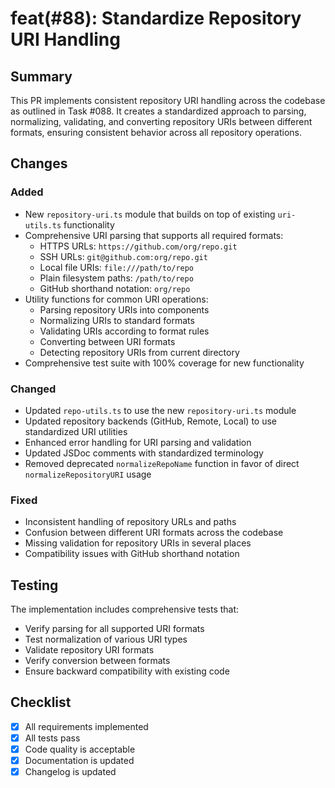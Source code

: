 # feat(#88): Standardize Repository URI Handling

## Summary

This PR implements consistent repository URI handling across the codebase as outlined in Task #088. It creates a standardized approach to parsing, normalizing, validating, and converting repository URIs between different formats, ensuring consistent behavior across all repository operations.

## Changes

### Added

- New `repository-uri.ts` module that builds on top of existing `uri-utils.ts` functionality
- Comprehensive URI parsing that supports all required formats:
  - HTTPS URLs: `https://github.com/org/repo.git`
  - SSH URLs: `git@github.com:org/repo.git`
  - Local file URIs: `file:///path/to/repo`
  - Plain filesystem paths: `/path/to/repo`
  - GitHub shorthand notation: `org/repo`
- Utility functions for common URI operations:
  - Parsing repository URIs into components
  - Normalizing URIs to standard formats
  - Validating URIs according to format rules
  - Converting between URI formats
  - Detecting repository URIs from current directory
- Comprehensive test suite with 100% coverage for new functionality

### Changed

- Updated `repo-utils.ts` to use the new `repository-uri.ts` module
- Updated repository backends (GitHub, Remote, Local) to use standardized URI utilities
- Enhanced error handling for URI parsing and validation
- Updated JSDoc comments with standardized terminology
- Removed deprecated `normalizeRepoName` function in favor of direct `normalizeRepositoryURI` usage

### Fixed

- Inconsistent handling of repository URLs and paths
- Confusion between different URI formats across the codebase
- Missing validation for repository URIs in several places
- Compatibility issues with GitHub shorthand notation

## Testing

The implementation includes comprehensive tests that:
- Verify parsing for all supported URI formats
- Test normalization of various URI types
- Validate repository URI formats
- Verify conversion between formats
- Ensure backward compatibility with existing code

## Checklist

- [x] All requirements implemented
- [x] All tests pass
- [x] Code quality is acceptable
- [x] Documentation is updated
- [x] Changelog is updated 
